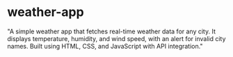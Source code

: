 # weather-app
"A simple weather app that fetches real-time weather data for any city. It displays temperature, humidity, and wind speed, with an alert for invalid city names. Built using HTML, CSS, and JavaScript with API integration."
